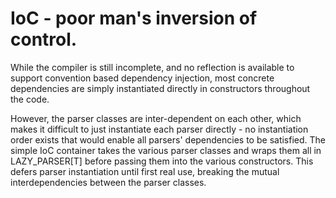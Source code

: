 # IoC - poor man's inversion of control.
While the compiler is still incomplete, and no reflection is available to support convention based dependency injection, most concrete dependencies are simply instantiated directly in constructors throughout the code.

However, the parser classes are inter-dependent on each other, which makes it difficult to just instantiate each parser directly - no instantiation order exists that would enable all parsers' dependencies to be satisfied.
The simple IoC container takes the various parser classes and wraps them all in LAZY_PARSER[T] before passing them into the various constructors. This defers parser instantiation until first real use, breaking the mutual interdependencies between the parser classes.